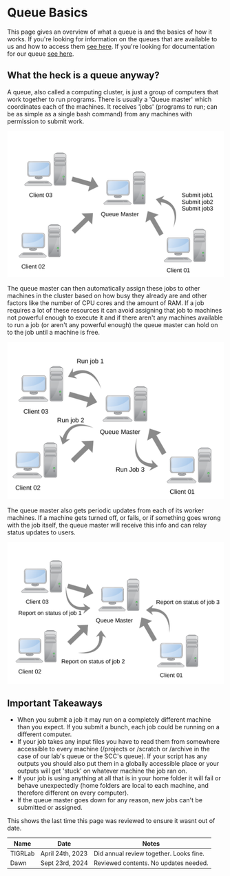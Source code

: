 # Queue Basics

This page gives an overview of what a queue is and the basics of how it works. If you're looking for information on the queues that are available to us and how to access them [see here](/resources/Compute-Clusters). If you're looking for documentation for our queue [see here](https://github.com/TIGRLab/TIGRSlurm-Docs).

## What the heck is a queue anyway?

A queue, also called a computing cluster, is just a group of computers that work together to run programs. There is usually a 'Queue master' which coordinates each of the machines. It receives 'jobs' (programs to run; can be as simple as a single bash command) from any machines with permission to submit work.

![](../_images/01_how_queues_work.png)

The queue master can then automatically assign these jobs to other machines in the cluster based on how busy they already are and other factors like the number of CPU cores and the amount of RAM. If a job requires a lot of these resources it can avoid assigning that job to machines not powerful enough to execute it and if there aren't any machines available to run a job (or aren't any powerful enough) the queue master can hold on to the job until a machine is free.

![](../_images/02_how_queues_work.png)

The queue master also gets periodic updates from each of its worker machines. If a machine gets turned off, or fails, or if something goes wrong with the job itself, the queue master will receive this info and can relay status updates to users.

![](../_images/03_how_queues_work.png)

## Important Takeaways

- When you submit a job it may run on a completely different machine than you expect. If you submit a bunch, each job could be running on a different computer.
- If your job takes any input files you have to read them from somewhere accessible to every machine (/projects or /scratch or /archive in the case of our lab's queue or the SCC's queue). If your script has any outputs you should also put them in a globally accessible place or your outputs will get 'stuck' on whatever machine the job ran on.
- If your job is using anything at all that is in your home folder it will fail or behave unexpectedly (home folders are local to each machine, and therefore different on every computer).
- If the queue master goes down for any reason, new jobs can't be submitted or assigned.


<!-- sign-off-sheet:start -->
<!-- sign-off-cadence:1 year -->
This shows the last time this page was reviewed to ensure it wasnt out of date.

| Name | Date | Notes |
|------|------|-------|
| TIGRLab | April 24th, 2023 | Did annual review together. Looks fine. |
| Dawn | Sept 23rd, 2024 | Reviewed contents. No updates needed. |
<!-- sign-off-sheet:end -->
